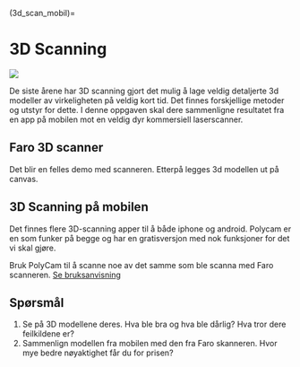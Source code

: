 (3d_scan_mobil)=
# 3D Scanning

![](../bilder/frukt.png)

De siste årene har 3D scanning gjort det mulig å lage veldig detaljerte 3d modeller av virkeligheten på veldig kort tid. Det finnes forskjellige metoder og utstyr for dette. I denne oppgaven skal dere sammenligne resultatet fra en app på mobilen mot en veldig dyr kommersiell laserscanner.

## Faro 3D scanner

Det blir en felles demo med scanneren. Etterpå legges 3d modellen ut på canvas.

## 3D Scanning på mobilen

Det finnes flere 3D-scanning apper til å både iphone og android. Polycam er en som funker på begge og har en gratisversjon med nok funksjoner for det vi skal gjøre.

Bruk PolyCam til å scanne noe av det samme som ble scanna med Faro scanneren. [Se bruksanvisning](../bruksanvisninger/polycam.html)

## Spørsmål
1. Se på 3D modellene deres. Hva ble bra og hva ble dårlig? Hva tror dere feilkildene er?
2. Sammenlign modellen fra mobilen med den fra Faro skanneren. Hvor mye bedre nøyaktighet får du for prisen?
